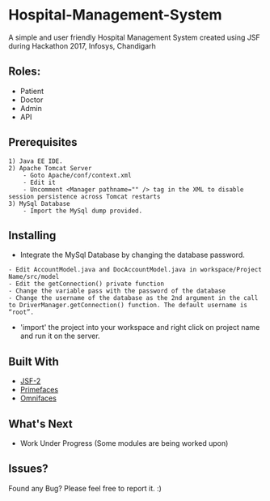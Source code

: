 # Hospital-Management-System
A simple and user friendly Hospital Management System created using JSF during Hackathon 2017, Infosys, Chandigarh
<br />
## Roles:
* Patient
* Doctor
* Admin
* API

## Prerequisites
```
1) Java EE IDE.
2) Apache Tomcat Server
    - Goto Apache/conf/context.xml
    - Edit it
    - Uncomment <Manager pathname="" /> tag in the XML to disable session persistence across Tomcat restarts
3) MySql Database
    - Import the MySql dump provided.
```
## Installing

* Integrate the MySql Database by changing the database password.
```
- Edit AccountModel.java and DocAccountModel.java in workspace/Project Name/src/model
- Edit the getConnection() private function
- Change the variable pass with the password of the database
- Change the username of the database as the 2nd argument in the call to DriverManager.getConnection() function. The default username is “root”.
```
* 'import' the project into your workspace and right click on project name and run it on the server.
## Built With
* [JSF-2](https://en.wikipedia.org/wiki/JavaServer_Faces)
* [Primefaces](https://www.primefaces.org/)
* [Omnifaces](showcase.omnifaces.org/)

## What's Next
* Work Under Progress (Some modules are being worked upon)

## Issues?
Found any Bug? Please feel free to report it. :)
